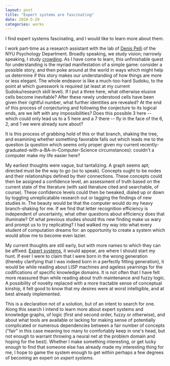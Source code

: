 ```yaml
---
layout: post
title: "Expert systems are fascinating"
date: 2020-5-29
categories: works
---
```

<p>
I find expert systems fascinating, and I would like to learn more about them.
</p>

<p>
I work part-time as a research assistant with the lab of
<a href="http://www.psych.nyu.edu/pelli/">Denis Pelli</a> of the NYU Psychology
Department. Broadly speaking, we study vision; narrowly speaking, I study
<a href="https://en.wikipedia.org/wiki/Crowding">crowding</a>. 
As I have come to learn, this unfinishable quest for understanding is the myriad
manifestation of a simple game: consider a possible story, and then poke around 
at the world in ways which might help us determine if this story makes our
understanding of how things are more or less elegant. The whole endeavor is 
like a much-too-hard Sudoku, to the point at which guesswork is required 
(at least at my current Sudoku/research skill level). If I put a three here, 
what otherwise elusive cells become inevitable? After these newly understood 
cells have been given their rightful number, what further identities are 
revealed? At the end of this process of conjecturing and following the conjecture
to its logical ends, are we left with any impossibilities? Does this possible 3
here -- which could only lead us to a 5 here and a 7 there -- fly in the face
of the 6, 2, and 1 we were already sure about?
</p>

<p>
It is this process of grabbing hold of this or that branch, shaking the tree,
and examining whether something favorable falls out which leads me to the 
question (a question which seems only proper given my current 
recently-graduated-with-a-BA-in-Computer-Science circumstances): couldn't a 
computer make my life easier here?
</p>

<p>
My earliest thoughts were vague, but tantalizing. A graph seems apt; 
directed must be the way to go (so to speak). Concepts ought to be nodes and
their relationships defined by their connections. These concepts could then
be assigned a confidence level, an assessment of truth based on the current
state of the literature (with said literature cited and searchable, of course).
These confidence levels could then be tweaked, dialed up or down by toggling
unreplicatable research out or tagging the findings of new studies in. The
beauty would be that the computer would do my heavy branch-shaking for me.
If we find that letter recognition efficiency is independent of uncertainty,
what other questions about efficiency does that illuminate? Of what previous
studies should this new finding make us wary and prompt us to try replicating?
I had walked my way into what every student of computation dreams for: an 
opportunity to create a system which would allow me to become even lazier.
</p>

<p>
My current thoughts are still early, but with more names to which they can be
affixed. <a href="https://en.wikipedia.org/wiki/Expert_system">Expert systems</a>,
it would appear, are where I should start my hunt. If ever I were to claim that
I were born in the wrong generation (thereby clarifying that I was indeed born
in a perfectly fitting generation), it would be while reading about LISP 
machines and ageless yearnings for the codifications of specific knowledge 
domains. It is not often that I have felt more reassured than while reading 
about truth maintenance and fuzzy logic. A possibility of novelty replaced
with a more tractable sense of conceptual kinship, it felt good to know that
my desires were at worst intelligible, and at best already implemented.
</p>

<p>
This is a declaration not of a solution, but of an intent to search for one.
Along this search I intend to learn more about expert systems and knowledge 
graphs, of logic (first and second order, fuzzy or otherwise), and about what
tools are available or lacking for making sense of potentially complicated or
numerous dependencies between a fair number of concepts ("fair" in this case
meaning too many to comfortably keep in one's head, but not enough to warrant
throwing a neural net at the problem domain and hoping for the best). Whether
I make something interesting, or get lucky enough to find that someone else
has already made my interesting thing for me, I hope to game the system 
enough to get within perhaps a few degrees of becoming an expert on 
<em>expert systems</em>. 
</p>
